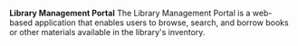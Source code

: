 **Library Management Portal**
		The Library Management Portal is a web-based application that enables users to  browse, search, and borrow books or other materials available in the library's inventory.

